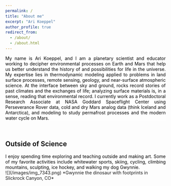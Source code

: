 ```yaml
---
permalink: /
title: "About me"
excerpt: "Ari Koeppel"
author_profile: true
redirect_from: 
  - /about/
  - /about.html
---
```

<meta name="google-site-verification" content="KJPTxa2PkZnlVUa3YiA-FiAzk9be6gA1DZd-j-GZO-A" />
<style>
body {
  background-image: url('/images/MarsRise.jpg');
  background-repeat: no-repeat;
  background-attachment: fixed;
  background-size: cover;
}
</style> 

<div style="text-align: justify;background-color:rgba(255, 255, 255, 0.5);color:Black;"> My name is Ari Koeppel, and I am a planetary scientist and educator working to decipher environmental processes on Earth and Mars that help us better understand the history of and possibilities for life in the universe. My expertise lies in thermodynamic modeling applied to problems in land surface processes, remote sensing, geology, and near-surface atmospheric science. At the interface between sky and ground, rocks record stories of past climates and the exchanges of life; analyzing surface materials is, in a sense, reading that environmental record. I currently work as a Postdoctoral Research Associate at NASA Goddard Spaceflight Center using Perseverance Rover data, cold and dry Mars analog data (think Iceland and Antarctica), and modeling to study permafrost processes and the modern water cycle on Mars. </div>  <p>&nbsp;</p>

## Outside of Science
<div style="text-align: justify;background-color:rgba(255, 255, 255, 0.5);color:Black;"> I enjoy spending time exploring and teaching outside and making art. Some of my favorite activities include whitewater sports, skiing, cycling, climbing mountains, sculpting, ice hockey, and walking my dog Gwynnie.</div>
![](/images/img_7343.png)
*Gwynnie the dinosaur with footprints in Slickrock Canyon, CO*